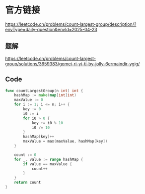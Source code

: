 # 官方链接
https://leetcode.cn/problems/count-largest-group/description/?envType=daily-question&envId=2025-04-23

## 题解
https://leetcode.cn/problems/count-largest-group/solutions/3659383/gomei-ri-yi-ti-by-jolly-6ermaindir-ygig/

## Code
```go
func countLargestGroup(n int) int {
    hashMap := make(map[int]int)
	maxValue := 0
	for i := 1; i <= n; i++ {
		key := 0
		i0 := i
		for i0 > 0 {
			key += i0 % 10
			i0 /= 10
		}
		hashMap[key]++
		maxValue = max(maxValue, hashMap[key])
	}

	count := 0
	for _, value := range hashMap {
		if value == maxValue {
			count++
		}
	}
	return count
}
```